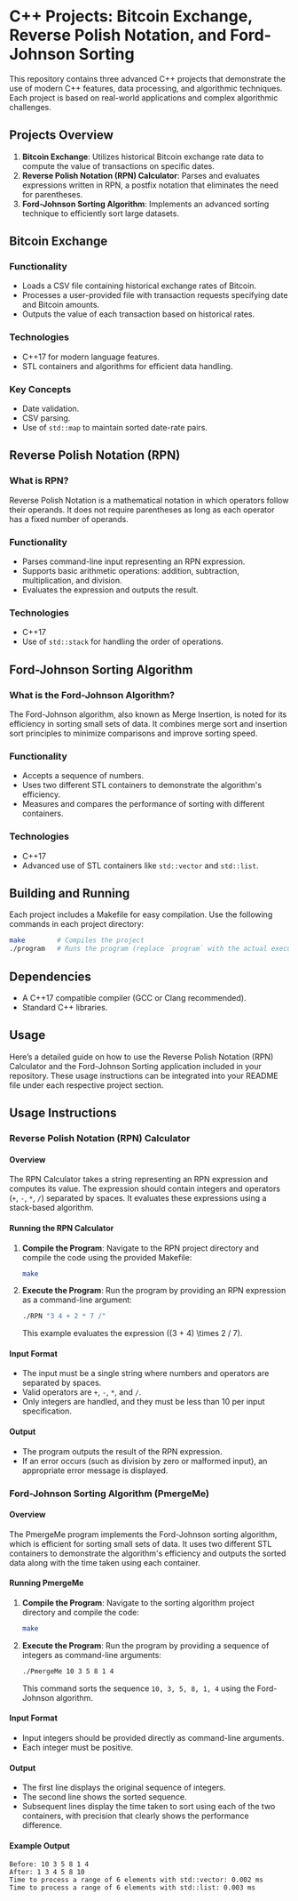 # C++ Projects: Bitcoin Exchange, Reverse Polish Notation, and Ford-Johnson Sorting

This repository contains three advanced C++ projects that demonstrate the use of modern C++ features, data processing, and algorithmic techniques. Each project is based on real-world applications and complex algorithmic challenges.

## Projects Overview

1. **Bitcoin Exchange**: Utilizes historical Bitcoin exchange rate data to compute the value of transactions on specific dates.
2. **Reverse Polish Notation (RPN) Calculator**: Parses and evaluates expressions written in RPN, a postfix notation that eliminates the need for parentheses.
3. **Ford-Johnson Sorting Algorithm**: Implements an advanced sorting technique to efficiently sort large datasets.

## Bitcoin Exchange

### Functionality

- Loads a CSV file containing historical exchange rates of Bitcoin.
- Processes a user-provided file with transaction requests specifying date and Bitcoin amounts.
- Outputs the value of each transaction based on historical rates.

### Technologies

- C++17 for modern language features.
- STL containers and algorithms for efficient data handling.

### Key Concepts

- Date validation.
- CSV parsing.
- Use of `std::map` to maintain sorted date-rate pairs.

## Reverse Polish Notation (RPN)

### What is RPN?

Reverse Polish Notation is a mathematical notation in which operators follow their operands. It does not require parentheses as long as each operator has a fixed number of operands.

### Functionality

- Parses command-line input representing an RPN expression.
- Supports basic arithmetic operations: addition, subtraction, multiplication, and division.
- Evaluates the expression and outputs the result.

### Technologies

- C++17
- Use of `std::stack` for handling the order of operations.

## Ford-Johnson Sorting Algorithm

### What is the Ford-Johnson Algorithm?

The Ford-Johnson algorithm, also known as Merge Insertion, is noted for its efficiency in sorting small sets of data. It combines merge sort and insertion sort principles to minimize comparisons and improve sorting speed.

### Functionality

- Accepts a sequence of numbers.
- Uses two different STL containers to demonstrate the algorithm's efficiency.
- Measures and compares the performance of sorting with different containers.

### Technologies

- C++17
- Advanced use of STL containers like `std::vector` and `std::list`.

## Building and Running

Each project includes a Makefile for easy compilation. Use the following commands in each project directory:

```bash
make        # Compiles the project
./program   # Runs the program (replace `program` with the actual executable name)
```

## Dependencies

- A C++17 compatible compiler (GCC or Clang recommended).
- Standard C++ libraries.

## Usage

Here’s a detailed guide on how to use the Reverse Polish Notation (RPN) Calculator and the Ford-Johnson Sorting application included in your repository. These usage instructions can be integrated into your README file under each respective project section.

## Usage Instructions

### Reverse Polish Notation (RPN) Calculator

#### Overview
The RPN Calculator takes a string representing an RPN expression and computes its value. The expression should contain integers and operators (`+`, `-`, `*`, `/`) separated by spaces. It evaluates these expressions using a stack-based algorithm.

#### Running the RPN Calculator
1. **Compile the Program**:
   Navigate to the RPN project directory and compile the code using the provided Makefile:
   ```bash
   make
   ```
2. **Execute the Program**:
   Run the program by providing an RPN expression as a command-line argument:
   ```bash
   ./RPN "3 4 + 2 * 7 /"
   ```
   This example evaluates the expression \((3 + 4) \times 2 / 7\).

#### Input Format
- The input must be a single string where numbers and operators are separated by spaces.
- Valid operators are `+`, `-`, `*`, and `/`.
- Only integers are handled, and they must be less than 10 per input specification.

#### Output
- The program outputs the result of the RPN expression.
- If an error occurs (such as division by zero or malformed input), an appropriate error message is displayed.

### Ford-Johnson Sorting Algorithm (PmergeMe)

#### Overview
The PmergeMe program implements the Ford-Johnson sorting algorithm, which is efficient for sorting small sets of data. It uses two different STL containers to demonstrate the algorithm's efficiency and outputs the sorted data along with the time taken using each container.

#### Running PmergeMe
1. **Compile the Program**:
   Navigate to the sorting algorithm project directory and compile the code:
   ```bash
   make
   ```
2. **Execute the Program**:
   Run the program by providing a sequence of integers as command-line arguments:
   ```bash
   ./PmergeMe 10 3 5 8 1 4
   ```
   This command sorts the sequence `10, 3, 5, 8, 1, 4` using the Ford-Johnson algorithm.

#### Input Format
- Input integers should be provided directly as command-line arguments.
- Each integer must be positive.

#### Output
- The first line displays the original sequence of integers.
- The second line shows the sorted sequence.
- Subsequent lines display the time taken to sort using each of the two containers, with precision that clearly shows the performance difference.

#### Example Output
```plaintext
Before: 10 3 5 8 1 4
After: 1 3 4 5 8 10
Time to process a range of 6 elements with std::vector: 0.002 ms
Time to process a range of 6 elements with std::list: 0.003 ms
```

